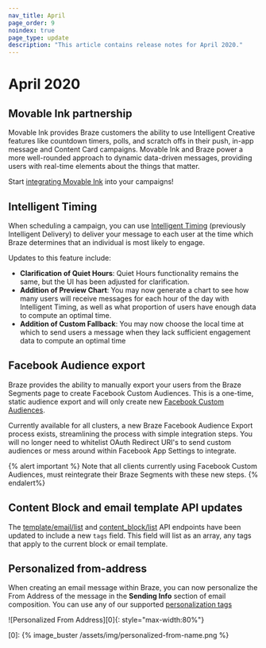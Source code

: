 ```yaml
---
nav_title: April
page_order: 9
noindex: true
page_type: update
description: "This article contains release notes for April 2020."
---
```

# April 2020

## Movable Ink partnership

Movable Ink provides Braze customers the ability to use Intelligent Creative features like countdown timers, polls, and scratch offs in their push, in-app message and Content Card campaigns. Movable Ink and Braze power a more well-rounded approach to dynamic data-driven messages, providing users with real-time elements about the things that matter.

Start [integrating Movable Ink]({{site.baseurl}}/partners/message_personalization/dynamic_content/movable_ink/) into your campaigns!

## Intelligent Timing

When scheduling a campaign, you can use [Intelligent Timing]({{site.baseurl}}/user_guide/brazeai/intelligence/intelligent_timing/) (previously Intelligent Delivery) to deliver your message to each user at the time which Braze determines that an individual is most likely to engage.

Updates to this feature include:
- **Clarification of Quiet Hours**: Quiet Hours functionality remains the same, but the UI has been adjusted for clarification.
- **Addition of Preview Chart**: You may now generate a chart to see how many users will receive messages for each hour of the day with Intelligent Timing, as well as what proportion of users have enough data to compute an optimal time.
- **Addition of Custom Fallback**: You may now choose the local time at which to send users a message when they lack sufficient engagement data to compute an optimal time

## Facebook Audience export

Braze provides the ability to manually export your users from the Braze Segments page to create Facebook Custom Audiences. This is a one-time, static audience export and will only create new [Facebook Custom Audiences]({{site.baseurl}}/partners/facebook/).

Currently available for all clusters, a new Braze Facebook Audience Export process exists, streamlining the process with simple integration steps. You will no longer need to whitelist OAuth Redirect URI's to send custom audiences or mess around within Facebook App Settings to integrate.

{% alert important %}
Note that all clients currently using Facebook Custom Audiences, must reintegrate their Braze Segments with these new steps.
{% endalert%}


## Content Block and email template API updates

The [template/email/list]({{site.baseurl}}/api/endpoints/templates/email_templates/get_list_email_templates/) and [content_block/list]({{site.baseurl}}/api/endpoints/templates/content_blocks_templates/get_list_email_content_blocks/) API endpoints have been updated to include a new `tags` field. This field will list as an array, any tags that apply to the current block or email template.

## Personalized from-address

When creating an email message within Braze, you can now personalize the From Address of the message in the **Sending Info** section of email composition. You can use any of our supported [personalization tags]({{site.baseurl}}/user_guide/personalization_and_dynamic_content/liquid/supported_personalization_tags/)

![Personalized From Address][0]{: style="max-width:80%"}

[0]: {% image_buster /assets/img/personalized-from-name.png %}
